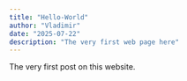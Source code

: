 ```yaml
---
title: "Hello-World"
author: "Vladimir"
date: "2025-07-22"
description: "The very first web page here"
---
```


The very first post on this website.